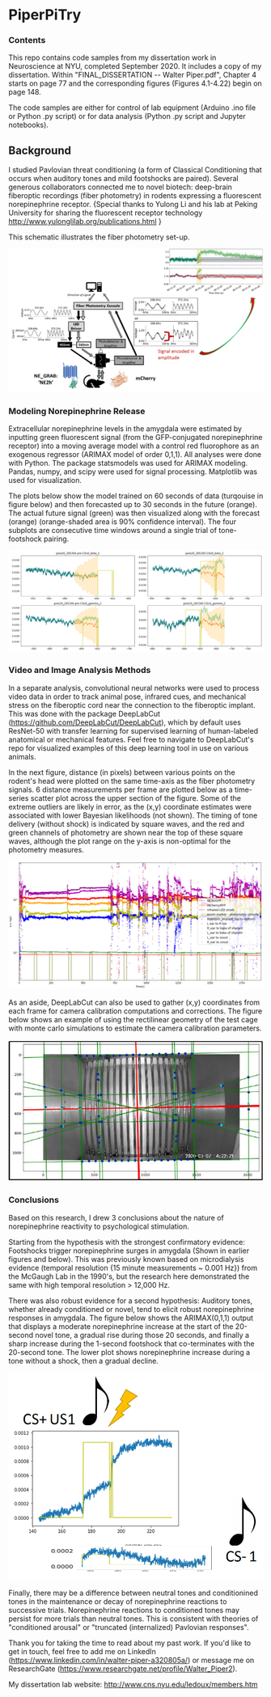 # PiperPiTry

### Contents
This repo contains code samples from my dissertation work in Neuroscience at NYU, completed September 2020. It includes a copy of my dissertation. Within "FINAL_DISSERTATION -- Walter Piper.pdf", Chapter 4 starts on page 77 and the corresponding figures (Figures 4.1-4.22) begin on page 148.

The code samples are either for control of lab equipment (Arduino .ino file or Python .py script) or for data analysis (Python .py script and Jupyter notebooks).

## Background
I studied Pavlovian threat conditioning (a form of Classical Conditioning that occurs when auditory tones and mild footshocks are paired). Several generous collaborators connected me to novel biotech: deep-brain fiberoptic recordings (fiber photometry) in rodents expressing a fluorescent norepinephrine receptor. {Special thanks to Yulong Li and his lab at Peking University for sharing the fluorescent receptor technology http://www.yulonglilab.org/publications.html }

This schematic illustrates the fiber photometry set-up.


![Fiber Photometry system](/Figure-fiber-photometry.png)

### Modeling Norepinephrine Release
Extracellular norepinephrine levels in the amygdala were estimated by inputting green fluorescent signal (from the GFP-conjugated norepinephrine receptor) into a moving average model with a control red fluorophore as an exogenous regressor (ARIMAX model of order 0,1,1). All analyses were done with Python. The package statsmodels was used for ARIMAX modeling. Pandas, numpy, and scipy were used for signal processing. Matplotlib was used for visualization.

The plots below show the model trained on 60 seconds of data (turqouise in figure below) and then forecasted up to 30 seconds in the future (orange). The actual future signal (green) was then visualized along with the forecast (orange) (orange-shaded area is 90% confidence interval). The four subplots are consecutive time windows around a single trial of tone-footshock pairing.


![Norepinephrine estimation](/Figure_MovingAvg_ExogRegr_ToneShockPairing.png)

### Video and Image Analysis Methods
In a separate analysis, convolutional neural networks were used to process video data in order to track animal pose, infrared cues, and mechanical stress on the fiberoptic cord near the connection to the fiberoptic implant. This was done with the package DeepLabCut (https://github.com/DeepLabCut/DeepLabCut), which by default uses ResNet-50 with transfer learning for supervised learning of human-labeled anatomical or mechanical features.  Feel free to navigate to DeepLabCut's repo for visualized examples of this deep learning tool in use on various animals.

In the next figure, distance (in pixels) between various points on the rodent's head were plotted on the same time-axis as the fiber photometry signals. 6 distance measurements per frame are plotted below as a time-series scatter plot across the upper section of the figure. Some of the extreme outliers are likely in error, as the (x,y) coordinate estimates were associated with lower Bayesian likelihoods (not shown). The timing of tone delivery (without shock) is indicated by square waves, and the red and green channels of photometry are shown near the top of these square waves, although the plot range on the y-axis is non-optimal for the photometry measures.


![Movement and photometry in full memory test session](/Figure4-17.PNG) 


As an aside, DeepLabCut can also be used to gather (x,y) coordinates from each frame for camera calibration computations and corrections. The figure below shows an example of using the rectilinear geometry of the test cage with monte carlo simulations to estimate the camera calibration parameters.


![Camera correction test](/Figure4-3c.png)

### Conclusions
Based on this research, I drew 3 conclusions about the nature of norepinephrine reactivity to psychological stimulation.

Starting from the hypothesis with the strongest confirmatory evidence: Footshocks trigger norepinephrine surges in amygdala (Shown in earlier figures and below). This was previously known based on microdialysis evidence (temporal resolution {15 minute measurements ~ 0.001 Hz}) from the McGaugh Lab in the 1990's, but the research here demonstrated the same with high temporal resolution > 12,000 Hz.

There was also robust evidence for a second hypothesis: Auditory tones, whether already conditioned or novel, tend to elicit robust norepinephrine responses in amygdala. The figure below shows the ARIMAX(0,1,1) output that displays a moderate norepinephrine increase at the start of the 20-second novel tone, a gradual rise during those 20 seconds, and finally a sharp increase during the 1-second footshock that co-terminates with the 20-second tone. The lower plot shows norepinephrine increase during a tone without a shock, then a gradual decline.


![ARIMAX output CSUS and CSminus](/Figure4-16.PNG) 


Finally, there may be a difference between neutral tones and conditionined tones in the maintenance or decay of norepinephrine reactions to successive trials. Norepinephrine reactions to conditioned tones may persist for more trials than neutral tones. This is consistent with theories of "conditioned arousal" or "truncated (internalized) Pavlovian responses".



Thank you for taking the time to read about my past work. If you'd like to get in touch, feel free to add me on LinkedIn (https://www.linkedin.com/in/walter-piper-a320805a/) or message me on ResearchGate (https://www.researchgate.net/profile/Walter_Piper2).

My dissertation lab website: http://www.cns.nyu.edu/ledoux/members.htm
